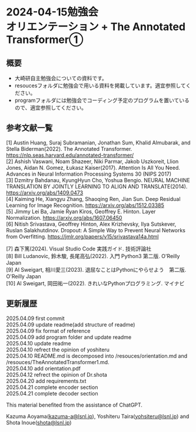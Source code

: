 # 2024-04-15勉強会<br>オリエンテーション + The Annotated Transformer①
## 概要
- 大崎研自主勉強会についての資料です。<br>
- resoucesフォルダに勉強会で用いる資料を掲載しています。適宜参照してください。<br>
- programフォルダには勉強会でコーディング予定のプログラムを置いているので、適宜参照してください。<br>

## 参考文献一覧
[1] Austin Huang, Suraj Subramanian, Jonathan Sum, Khalid Almubarak, and Stella Biderman(2022). The Annotated Transformer. https://nlp.seas.harvard.edu/annotated-transformer/<br>
[2] Ashish Vaswani, Noam Shazeer, Niki Parmar, Jakob Uszkoreit, Llion Jones, Aidan N. Gomez, Łukasz Kaiser(2017). Attention Is All You Need. Advances in Neural Information Processing Systems 30 (NIPS 2017)<br>
[3] Dzmitry Bahdanau, KyungHyun Cho, Yoshua Bengio. NEURAL MACHINE TRANSLATION BY JOINTLY LEARNING TO ALIGN AND TRANSLATE(2014). https://arxiv.org/abs/1409.0473<br>
[4] Kaiming He, Xiangyu Zhang, Shaoqing Ren, Jian Sun. Deep Residual Learning for Image Recognition. https://arxiv.org/abs/1512.03385<br>
[5] Jimmy Lei Ba, Jamie Ryan Kiros, Geoffrey E. Hinton. Layer Normalization. https://arxiv.org/abs/1607.06450<br>
[6] Nitish Srivastava, Geoffrey Hinton, Alex Krizhevsky, Ilya Sutskever, Ruslan Salakhutdinov. Dropout: A Simple Way to Prevent Neural Networks from Overfitting. https://jmlr.org/papers/v15/srivastava14a.html


[7] 森下篤(2024). Visual Studio Code 実践ガイド. 技術評論社<br>
[8] Bill Ludanovic, 鈴木駿, 長尾高弘(2022). 入門 Python3 第二版. O'Reilly Japan<br>
[9] Al Sweigart, 相川愛三(2023). 退屈なことはPythonにやらせよう　第二版. O'Reilly Japan<br>
[10] Al Sweigart, 岡田祐一(2022). きれいなPythonプログラミング. マイナビ<br>

## 更新履歴
2025.04.09 first commit<br>
2025.04.09 update readme(add structure of readme)<br>
2025.04.09 fix format of reference<br>
2025.04.09 add program folder and update readme<br>
2025.04.10 update readme<br>
2025.04.10 refrect the opinion of yoshiteru<br>
2025.04.10 README.md is decomposed into /resouces/orientation.md and /resouces/TheAnnotatedTransformer1.md.<br>
2025.04.10 add orientation.pdf<br>
2025.04.12 refrect the opinion of Dr.shota<br>
2025.04.20 add requirements.txt<br>
2025.04.21 complete encoder section<br>
2025.04.21 complete decoder section<br>

This material benefited from the assistance of ChatGPT.

Kazuma Aoyama(kazuma-a@lsnl.jp), Yoshiteru Taira(yohsiteru@lsnl.jp) and Shota Inoue(shota@lsnl.jp)
